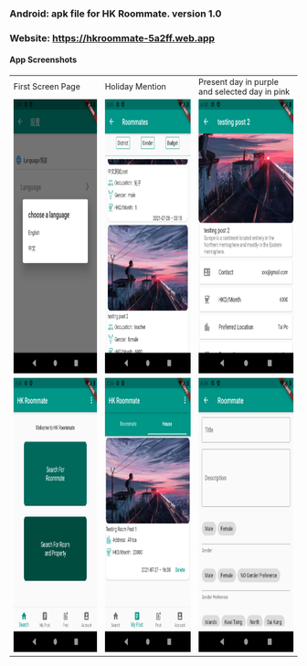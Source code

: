 ### Android: apk file for HK Roommate. version 1.0
### Website: https://hkroommate-5a2ff.web.app

#### App Screenshots

<table>
  <tr>
    <td>First Screen Page</td>
     <td>Holiday Mention</td>
     <td>Present day in purple and selected day in pink</td>
  </tr>
  <tr>
    <td><img src="image/screen1.png" width=270 height=480></td>
    <td><img src="image/screen2.png" width=270 height=480></td>
    <td><img src="image/screen3.png" width=270 height=480></td>
  </tr>

  <tr>
    <td><img src="image/screen4.png" width=270 height=480></td>
    <td><img src="image/screen6.png" width=270 height=480></td>
    <td><img src="image/screen7.png" width=270 height=480></td>
  </tr>
 </table>